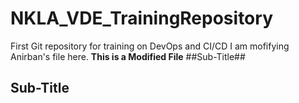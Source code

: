 # NKLA_VDE_TrainingRepository
First Git repository for training on DevOps and CI/CD
I am mofifying Anirban's file here.
**This is a Modified File**
##Sub-Title##
## Sub-Title
